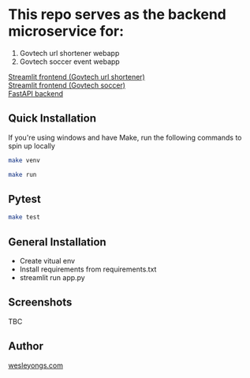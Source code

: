 # This repo serves as the backend microservice for: 
1. Govtech url shortener webapp
2. Govtech soccer event webapp

[Streamlit frontend (Govtech url shortener)](https://wesleyongs-url-shortener-frontend-app-r9adc3.streamlitapp.com/) \
[Streamlit frontend (Govtech soccer)](https://wesleyongs-govtech-soccer-frontend-app-42cw17.streamlitapp.com/) \
[FastAPI backend](http://ec2-13-212-176-7.ap-southeast-1.compute.amazonaws.com/docs)

## Quick Installation

If you're using windows and have Make, run the following commands to spin up locally
```bash
make venv
```
```bash
make run
```
## Pytest
```bash
make test
```

## General Installation

- Create vitual env
- Install requirements from requirements.txt
- streamlit run app.py

## Screenshots
TBC

## Author
[wesleyongs.com](https:wesleyongs.com)
